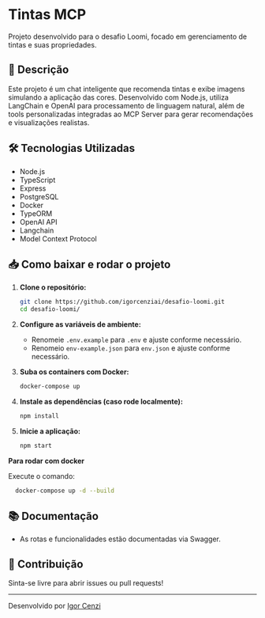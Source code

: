 # Tintas MCP

Projeto desenvolvido para o desafio Loomi, focado em gerenciamento de tintas e suas propriedades.

## 🚀 Descrição

Este projeto é um chat inteligente que recomenda tintas e exibe imagens simulando a aplicação das cores. Desenvolvido com Node.js, utiliza LangChain e OpenAI para processamento de linguagem natural, além de tools personalizadas integradas ao MCP Server para gerar recomendações e visualizações realistas.

## 🛠️ Tecnologias Utilizadas

- Node.js
- TypeScript
- Express
- PostgreSQL
- Docker
- TypeORM
- OpenAI API
- Langchain
- Model Context Protocol


## 📥 Como baixar e rodar o projeto

1. **Clone o repositório:**
   ```bash
   git clone https://github.com/igorcenziai/desafio-loomi.git
   cd desafio-loomi/
   ```

2. **Configure as variáveis de ambiente:**
   - Renomeie `.env.example` para `.env` e ajuste conforme necessário.
   - Renomeio `env-example.json` para `env.json` e ajuste conforme necessário.

3. **Suba os containers com Docker:**
   ```bash
   docker-compose up
   ```

4. **Instale as dependências (caso rode localmente):**
   ```bash
   npm install
   ```

5. **Inicie a aplicação:**
   ```bash
   npm start
   ```

**Para rodar com docker**

Execute o comando:
 ```bash
   docker-compose up -d --build
   ```

## 📚 Documentação

- As rotas e funcionalidades estão documentadas via Swagger.

## 🤝 Contribuição

Sinta-se livre para abrir issues ou pull requests!

---
Desenvolvido por [Igor Cenzi](https://github.com/igorcenziai)
